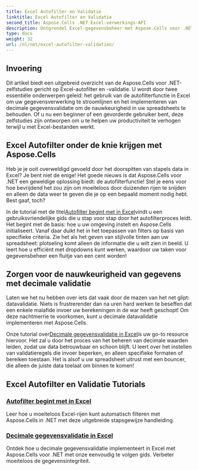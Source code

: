 ```yaml
---
title: Excel Autofilter en Validatie
linktitle: Excel Autofilter en Validatie
second_title: Aspose.Cells .NET Excel-verwerkings-API
description: Ontgrendel Excel-gegevensbeheer met Aspose.Cells voor .NET-zelfstudies. Leer autofiltering en decimale validatie om uw spreadsheets te verbeteren.
type: docs
weight: 32
url: /nl/net/excel-autofilter-validation/
---
```

## Invoering

Dit artikel biedt een uitgebreid overzicht van de Aspose.Cells voor .NET-zelfstudies gericht op Excel-autofilter en -validatie. U wordt door twee essentiële onderwerpen geleid: het gebruik van de autofilterfunctie in Excel om uw gegevensverwerking te stroomlijnen en het implementeren van decimale gegevensvalidatie om de nauwkeurigheid in uw spreadsheets te behouden. Of u nu een beginner of een gevorderde gebruiker bent, deze zelfstudies zijn ontworpen om u te helpen uw productiviteit te verhogen terwijl u met Excel-bestanden werkt.

## Excel Autofilter onder de knie krijgen met Aspose.Cells

Heb je je ooit overweldigd gevoeld door het doorspitten van stapels data in Excel? Je bent niet de enige! Het goede nieuws is dat Aspose.Cells voor .NET een geweldige oplossing biedt: de autofilterfunctie! Stel je eens voor hoe bevrijdend het zou zijn om moeiteloos door duizenden rijen te snijden en alleen de data weer te geven die je op een bepaald moment nodig hebt. Best gaaf, toch?

 In de tutorial met de titel[Autofilter begint met in Excel](./autofilter-begins-with-in-excel/)vindt u een gebruiksvriendelijke gids die u stap voor stap door het autofilterproces leidt. Het begint met de basis: hoe u uw omgeving instelt en Aspose.Cells initialiseert. Vanaf daar duikt het in het toepassen van filters op basis van specifieke criteria. Zie het als het geven van stijlvolle tinten aan uw spreadsheet: plotseling komt alleen de informatie die u wilt zien in beeld. U leert hoe u efficiënt met dropdowns kunt werken, waardoor uw taken voor gegevensbeheer een fluitje van een cent worden!

## Zorgen voor de nauwkeurigheid van gegevens met decimale validatie

Laten we het nu hebben over iets dat vaak door de mazen van het net glipt: datavalidatie. Niets is frustrerender dan na uren hard werken te beseffen dat een enkele malafide invoer uw berekeningen in de war heeft geschopt! Om deze nachtmerrie te voorkomen, kunt u decimale datavalidatie implementeren met Aspose.Cells. 

 Onze tutorial over[Decimale gegevensvalidatie in Excel](./decimal-data-validation-in-excel/)is uw go-to resource hiervoor. Het zal u door het proces van het beheren van decimale waarden leiden, zodat uw data betrouwbaar en schoon blijft. U leert over het instellen van validatieregels die invoer beperken, en alleen specifieke formaten of bereiken toestaan. Het is alsof u uw spreadsheet uitrust met een bouncer, die alleen de juiste data toelaat om binnen te komen!

## Excel Autofilter en Validatie Tutorials
### [Autofilter begint met in Excel](./autofilter-begins-with-in-excel/)
Leer hoe u moeiteloos Excel-rijen kunt automatisch filteren met Aspose.Cells in .NET met deze uitgebreide stapsgewijze handleiding.
### [Decimale gegevensvalidatie in Excel](./decimal-data-validation-in-excel/)
Ontdek hoe u decimale gegevensvalidatie implementeert in Excel met Aspose.Cells voor .NET met onze eenvoudig te volgen gids. Verbeter moeiteloos de gegevensintegriteit.